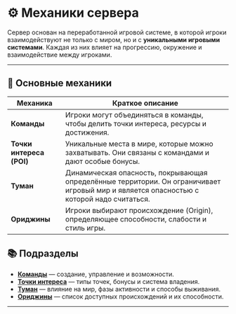 # :gear: Механики сервера

Сервер основан на переработанной игровой системе,
в которой игроки взаимодействуют не только с миром, но и с **уникальными игровыми системами**.
Каждая из них влияет на прогрессию, окружение и взаимодействие между игроками.

---

## :compass: Основные механики

| Механика                 | Краткое описание                                                                                                                         |
| ------------------------ |------------------------------------------------------------------------------------------------------------------------------------------|
| **Команды**              | Игроки могут объединяться в команды, чтобы делить точки интереса, ресурсы и достижения.                                                  |
| **Точки интереса (POI)** | Уникальные места в мире, которые можно захватывать. Они связаны с командами и дают особые бонусы.                                        |
| **Туман**                | Динамическая опасность, покрывающая определённые территории. Он ограничивает игровый мир и является опасностью с которой надо считаться. |
| **Ориджины**             | Игроки выбирают происхождение (Origin), определяющее способности, слабости и стиль игры.                                                 |


## 📚 Подразделы

* [**Команды**](Команды.md) — создание, управление и возможности.
* [**Точки интереса**](Точки-интереса.md) — типы точек, бонусы и система владения.
* [**Туман**](Туман.md) — влияние на мир, фазы активности и способы выживания.
* [**Ориджины**](Ориджины.md) — список доступных происхождений и их способности.

---